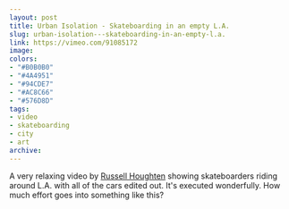 ```yaml
---
layout: post
title: Urban Isolation - Skateboarding in an empty L.A.
slug: urban-isolation---skateboarding-in-an-empty-l.a.
link: https://vimeo.com/91085172
image:
colors:
- "#B0B0B0"
- "#4A4951"
- "#94CDE7"
- "#AC8C66"
- "#576D8D"
tags:
- video
- skateboarding
- city
- art
archive:
---
```


A very relaxing video by [Russell Houghten](http://www.russellhoughten.com/) showing skateboarders riding around L.A. with all of the cars edited out. It's executed wonderfully. How much effort goes into something like this?

